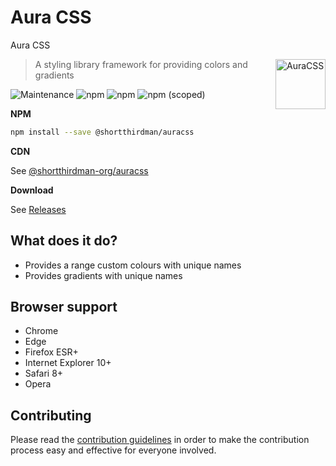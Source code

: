 # Aura CSS

Aura CSS

<a href="https://github.com/shortthirdman-org/auracss">
  <img src="https://shortthirdman-org.github.io/shortthirdman-org/logo.svg" alt="AuraCSS" width="80" height="80" align="right">
</a>

> A styling library framework for providing colors and gradients

![Maintenance](https://img.shields.io/maintenance/yes/2023)
![npm](https://img.shields.io/npm/dt/@shortthirdman/auracss)
![npm](https://img.shields.io/npm/dw/@shortthirdman/auracss)
![npm (scoped)](https://img.shields.io/npm/v/@shortthirdman/auracss)


**NPM**

```sh
npm install --save @shortthirdman/auracss
```

**CDN**

See [@shortthirdman-org/auracss](https://www.npmjs.com/package/@shortthirdman/auracss)

**Download**

See [Releases](https://github.com/shortthirdman-org/auracss/releases/)

## What does it do?

* Provides a range custom colours with unique names
* Provides gradients with unique names

## Browser support

* Chrome
* Edge
* Firefox ESR+
* Internet Explorer 10+
* Safari 8+
* Opera

## Contributing

Please read the [contribution guidelines](CONTRIBUTING.md) in order to make the
contribution process easy and effective for everyone involved.
